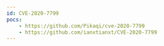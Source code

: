 ```yaml
---
id: CVE-2020-7799
pocs:
    - https://github.com/Pikaqi/cve-2020-7799
    - https://github.com/ianxtianxt/CVE-2020-7799
---
```

